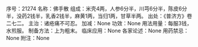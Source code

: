 序号：21274
名称：佛手散
组成：米壳4两，人参6分半，川芎6分半，陈皮6分半，没药2钱半，乳香2钱半，麻黄1两，当归1两，甘草半两。
出处：《普济方》卷二七二。
主治：诸疮痛不可忍。
加减：None
功效：None
用法用量：每服3钱，水煎服。
制备方法：上为粗末。
临床应用：None
各家论述：None
用药禁忌：None
附注：None
